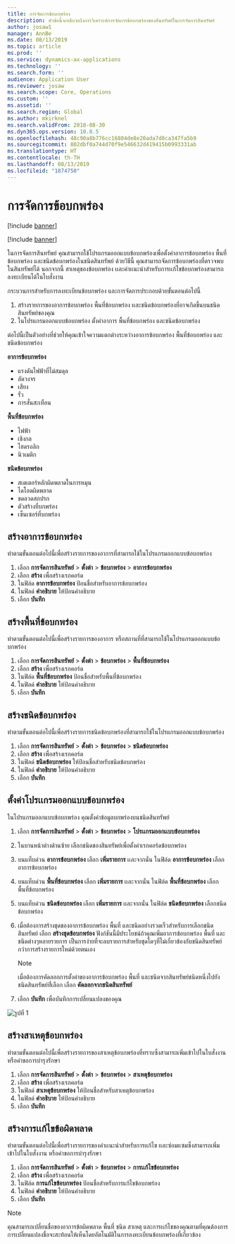 ```yaml
---
title: การจัดการข้อบกพร่อง
description: หัวข้อนี้จะอธิบายถึงการวิเคราะห์การจัดการข้อบกพร่องของสินทรัพย์ในการจัดการสินทรัพย์
author: josaw1
manager: AnnBe
ms.date: 08/13/2019
ms.topic: article
ms.prod: ''
ms.service: dynamics-ax-applications
ms.technology: ''
ms.search.form: ''
audience: Application User
ms.reviewer: josaw
ms.search.scope: Core, Operations
ms.custom: ''
ms.assetid: ''
ms.search.region: Global
ms.author: mkirknel
ms.search.validFrom: 2018-08-30
ms.dyn365.ops.version: 10.0.5
ms.openlocfilehash: 48c90a8b776cc16804de8e20ada7d8ca347fa5b9
ms.sourcegitcommit: 802dbf0a744d70f9e546632d419415b0993331ab
ms.translationtype: HT
ms.contentlocale: th-TH
ms.lasthandoff: 08/13/2019
ms.locfileid: "1874750"
---
```

# <a name="fault-management"></a>การจัดการข้อบกพร่อง

[!include [banner](../../includes/banner.md)]

[!include [banner](../../includes/preview-banner.md)]

ในการจัดการสินทรัพย์ คุณสามารถใช้โปรแกรมออกแบบข้อบกพร่องเพื่อตั้งค่าอาการข้อบกพร่อง พื้นที่ข้อบกพร่อง และชนิดข้อบกพร่องในชนิดสินทรัพย์ ด้วยวิธีนี้ คุณสามารถจัดการข้อบกพร่องที่ตรวจพบในสินทรัพย์ได้ นอกจากนี้ สาเหตุของข้อบกพร่อง เเละคำเเนะนำสำหรับการเเก้ไขข้อบกพร่องสามารถลงทะเบียนได้ในใบสั่งงาน

กระบวนการสำหรับการลงทะเบียนข้อบกพร่อง และการจัดการประกอบด้วยขั้นตอนต่อไปนี้

1. สร้างรายการของอาการข้อบกพร่อง พื้นที่ข้อบกพร่อง เเละชนิดข้อบกพร่องที่อาจเกิดขึ้นบนชนิดสินทรัพย์ของคุณ
2. ในโปรแกรมออกแบบข้อบกพร่อง ตั้งค่าอาการ พื้นที่ข้อบกพร่อง และชนิดข้อบกพร่อง

ต่อไปนี้เป็นตัวอย่างที่ช่วยให้คุณเข้าใจความแตกต่างระหว่างอาการข้อบกพร่อง พื้นที่ข้อบกพร่อง และชนิดข้อบกพร่อง

**อาการข้อบกพร่อง**

- แรงดันไฟฟ้าที่ไม่สมดุล
- ลัดวงจร
- เสียง
- รั่ว
- การสั่นสะเทือน

**พื้นที่ข้อบกพร่อง**

- ไฟฟ้า
- เชิงกล
- ไฮดรอลิก
- นิวเมติก

**ชนิดข้อบกพร่อง**

- สเตเตอร์หลักผิดพลาดในการหมุน
- ไดโอดผิดพลาด
- ขดลวดสกปรก
- ตัวสร้างที่บกพร่อง
- เซ็นเซอร์ที่บกพร่อง

## <a name="create-fault-symptoms"></a>สร้างอาการข้อบกพร่อง

ทำตามขั้นตอนต่อไปนี้เพื่อสร้างรายการของอาการที่สามารถใช้ในโปรแกรมออกแบบข้อบกพร่อง

1. เลือก **การจัดการสินทรัพย์** \> **ตั้งต่า** \> **ข้อบกพร่อง** \> **อาการข้อบกพร่อง**
2. เลือก **สร้าง** เพื่อสร้างเรกคอร์ด
3. ในฟิล์ด **อาการข้อบกพร่อง** ป้อนชื่อสำหรับอาการข้อบกพร่อง
4. ในฟิลด์ **คำอธิบาย** ให้ป้อนคำอธิบาย
5. เลือก **บันทึก**

## <a name="create-fault-areas"></a>สร้างพื้นที่ข้อบกพร่อง

ทำตามขั้นตอนต่อไปนี้เพื่อสร้างรายการของอาการ หรือสถานที่ที่สามารถใช้ในโปรแกรมออกแบบข้อบกพร่อง

1. เลือก **การจัดการสินทรัพย์** \> **ตั้งต่า** \> **ข้อบกพร่อง** \> **พื้นที่ข้อบกพร่อง**
2. เลือก **สร้าง** เพื่อสร้างเรกคอร์ด
3. ในฟิล์ด **พื้นที่ข้อบกพร่อง** ป้อนชื่อสำหรับพื้นที่ข้อบกพร่อง
4. ในฟิลด์ **คำอธิบาย** ให้ป้อนคำอธิบาย
5. เลือก **บันทึก**

## <a name="create-fault-types"></a>สร้างชนิดข้อบกพร่อง

ทำตามขั้นตอนต่อไปนี้เพื่อสร้างรายการชนิดข้อบกพร่องที่สามารถใช้ในโปรแกรมออกแบบข้อบกพร่อง

1. เลือก **การจัดการสินทรัพย์** \> **ตั้งต่า** \> **ข้อบกพร่อง** \> **ชนิดข้อบกพร่อง**
2. เลือก **สร้าง** เพื่อสร้างเรกคอร์ด
3. ในฟิลด์ **ชนิดข้อบกพร่อง** ให้ป้อนชื่อสำหรับชนิดข้อบกพร่อง
4. ในฟิลด์ **คำอธิบาย** ให้ป้อนคำอธิบาย
5. เลือก **บันทึก**

## <a name="set-up-the-fault-designer"></a>ตั้งค่าโปรเเกรมออกแบบข้อบกพร่อง

ในโปรแกรมออกแบบข้อบกพร่อง คุณตั้งค่าข้อมูลบกพร่องบนชนิดสินทรัพย์

1. เลือก **การจัดการสินทรัพย์** \> **ตั้งต่า** \> **ข้อบกพร่อง** \> **โปรเเกรมออกเเบบข้อบกพร่อง**
2. ในบานหน้าต่างด้านซ้าย เลือกชนิดของสินทรัพย์เพื่อตั้งค่าเรกคอร์ดข้อบกพร่อง
3. บนแท็บด่วน **อาการข้อบกพร่อง** เลือก **เพิ่มรายการ** เเละจากนั่น ในฟิล์ด **อาการข้อบกพร่อง** เลือกอาการข้อบกพร่อง
4. บนแท็บด่วน **พื้นที่ข้อบกพร่อง** เลือก **เพิ่มรายการ** เเละจากนั่น ในฟิล์ด **พื้นที่ข้อบกพร่อง** เลือกพื้นที่ข้อบกพร่อง
5. บนแท็บด่วน **ชนิดข้อบกพร่อง** เลือก **เพิ่มรายการ** เเละจากนั่น ในฟิล์ด **ชนิดข้อบกพร่อง** เลือกชนิดข้อบกพร่อง
6. เมื่อต้องการสร้างชุดของอาการข้อบกพร่อง พื้นที่ และชนิดอย่างรวดเร็วสำหรับการเลือกชนิดสินทรัพย์ เลือก **สร้างชุดข้อบกพร่อง** ฟังก์ชันนี้มีประโยชน์ถ้าคุณเพิ่มอาการข้อบกพร่อง พื้นที่ และชนิดต่างๆหลายรายการ เป็นการง่ายที่จะลบรายการสำหรับชุดใดๆที่ไม่เกี่ยวข้องกับชนิดสินทรัพย์กว่าการสร้างรายการใหม่ด้วยตนเอง

    > [!NOTE]
    > เมื่อต้องการคัดลอกการตั้งค่าของอาการข้อบกพร่อง พื้นที่ และชนิดจากสินทรัพย์ชนิดหนึ่งไปยังชนิดสินทรัพย์ที่่เลือก เลือก **คัดลอกจากชนิดสินทรัพย์**

7. เลือก **บันทึก** เพื่อบันทึกการเปลี่ยนแปลงของคุณ

![รูปที่ 1](media/21-setup-for-work-orders.png)

## <a name="create-fault-causes"></a>สร้างสาเหตุข้อบกพร่อง

ทำตามขั้นตอนต่อไปนี้เพื่อสร้างรายการของสาเหตุข้อบกพร่องที่ทราบซึ่งสามารถเพิ่มเข้าไปในใบสั่งงาน หรือคำขอการบำรุงรักษา

1. เลือก **การจัดการสินทรัพย์** \> **ตั้งต่า** \> **ข้อบกพร่อง** \> **สาเหตุข้อบกพร่อง**
2. เลือก **สร้าง** เพื่อสร้างเรกคอร์ด
3. ในฟิลด์ **สาเหตุข้อบกพร่อง** ให้ป้อนชื่อสำหรับสาเหตุข้อบกพร่อง
4. ในฟิลด์ **คำอธิบาย** ให้ป้อนคำอธิบาย
5. เลือก **บันทึก**

## <a name="create-fault-remedies"></a>สร้างการเเก้ไขข้อผิดพลาด

ทำตามขั้นตอนต่อไปนี้เพื่อสร้างรายการของคำเเนะนำสำหรับการเเก้ไข เเละซ่อมเเซมซึ่งสามารถเพิ่มเข้าไปในใบสั่งงาน หรือคำขอการบำรุงรักษา

1. เลือก **การจัดการสินทรัพย์** \> **ตั้งต่า** \> **ข้อบกพร่อง** \> **การเเก้ไขข้อบกพร่อง**
2. เลือก **สร้าง** เพื่อสร้างเรกคอร์ด
3. ในฟิล์ด **การแก้ไขข้อบกพร่อง** ป้อนชื่อสำหรับการแก้ไขข้อบกพร่อง
4. ในฟิลด์ **คำอธิบาย** ให้ป้อนคำอธิบาย
5. เลือก **บันทึก**

> [!NOTE]
> คุณสามารถเปลี่ยนชื่อของอาการข้อผิดพลาด พื้นที่ ชนิด สาเหตุ และการเเก้ไขของคุณตามที่คุณต้องการ การเปลี่ยนแปลงชื่อจะสะท้อนให้เห็นโดยอัตโนมัติในการลงทะเบียนข้อบกพร่องที่เกี่ยวข้อง
